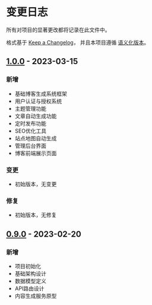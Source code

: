 # 变更日志

所有对项目的显著更改都将记录在此文件中。

格式基于 [Keep a Changelog](https://keepachangelog.com/zh-CN/1.0.0/)，
并且本项目遵循 [语义化版本](https://semver.org/lang/zh-CN/)。

## [1.0.0] - 2023-03-15

### 新增

- 基础博客生成系统框架
- 用户认证与授权系统
- 主题管理功能
- 文章自动生成功能
- 定时发布功能
- SEO优化工具
- 站点地图自动生成
- 管理后台界面
- 博客前端展示页面

### 变更

- 初始版本，无变更

### 修复

- 初始版本，无修复

## [0.9.0] - 2023-02-20

### 新增

- 项目初始化
- 基础架构设计
- 数据模型定义
- API路由设计
- 内容生成服务原型

[1.0.0]: https://github.com/yourusername/seo_bot/compare/v0.9.0...v1.0.0
[0.9.0]: https://github.com/yourusername/seo_bot/releases/tag/v0.9.0 